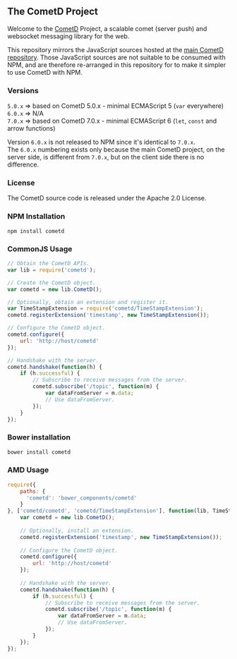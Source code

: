 ## The CometD Project

Welcome to the [CometD](https://cometd.org) Project, a scalable comet 
(server push) and websocket messaging library for the web.

This repository mirrors the JavaScript sources hosted at the [main
CometD repository](https://github.com/cometd/cometd).
Those JavaScript sources are not suitable to be consumed with NPM,
and are therefore re-arranged in this repository for to make it simpler
to use CometD with NPM.

### Versions

`5.0.x` &#8658; based on CometD 5.0.x - minimal ECMAScript 5 (`var` everywhere)  
`6.0.x` &#8658; N/A  
`7.0.x` &#8658; based on CometD 7.0.x - minimal ECMAScript 6 (`let`, `const` and arrow functions)

Version `6.0.x` is not released to NPM since it's identical to `7.0.x`.  
The `6.0.x` numbering exists only because the main CometD project, on the server side, is different from `7.0.x`, but on the client side there is no difference.

### License

The CometD source code is released under the Apache 2.0 License.

### NPM Installation

```
npm install cometd
```

### CommonJS Usage

```javascript
// Obtain the CometD APIs.
var lib = require('cometd');

// Create the CometD object.
var cometd = new lib.CometD();

// Optionally, obtain an extension and register it.
var TimeStampExtension = require('cometd/TimeStampExtension');
cometd.registerExtension('timestamp', new TimeStampExtension());

// Configure the CometD object.
cometd.configure({
    url: 'http://host/cometd'
});

// Handshake with the server.
cometd.handshake(function(h) {
    if (h.successful) {
        // Subscribe to receive messages from the server.
        cometd.subscribe('/topic', function(m) {
            var dataFromServer = m.data;
            // Use dataFromServer.
        });
    }
});
```

### Bower installation

```javascript
bower install cometd
```

### AMD Usage

```javascript
require({
    paths: {
      'cometd': 'bower_components/cometd'
    }
}, ['cometd/cometd', 'cometd/TimeStampExtension'], function(lib, TimeStampExtension) {
    var cometd = new lib.CometD();
  
    // Optionally, install an extension.
    cometd.registerExtension('timestamp', new TimeStampExtension());
    
    // Configure the CometD object.
    cometd.configure({
        url: 'http://host/cometd'
    });
    
    // Handshake with the server.
    cometd.handshake(function(h) {
        if (h.successful) {
            // Subscribe to receive messages from the server.
            cometd.subscribe('/topic', function(m) {
                var dataFromServer = m.data;
                // Use dataFromServer.
            });
        }
    });
});
```
